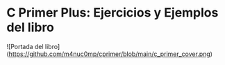# C Primer Plus: Ejercicios y Ejemplos del libro
![Portada del libro] (https://github.com/m4nuc0mp/cprimer/blob/main/c_primer_cover.png)
